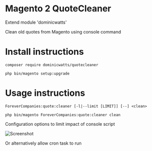 # Magento 2 QuoteCleaner #

Extend module 'dominicwatts'

Clean old quotes from Magento using console command

# Install instructions #

`composer require dominicwatts/quotecleaner`

`php bin/magento setup:upgrade`

# Usage instructions #

`ForeverCompanies:quote:cleaner [-l|--limit [LIMIT]] [--] <clean>`

`php bin/magento ForeverCompanies:quote:cleaner clean`

Configuration options to limit impact of console script

![Screenshot](https://i.snag.gy/WKMAXQ.jpg)

Or alternatively allow cron task to run
